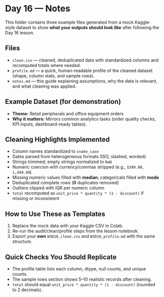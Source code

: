 # Day 16 — Notes

This folder contains three example files generated from a mock Kaggle-style dataset to show
**what your outputs should look like** after following the Day 16 lesson.

## Files
- `clean.csv` — cleaned, deduplicated data with standardized columns and recomputed totals where needed.
- `profile.md` — a quick, human-readable profile of the cleaned dataset (shape, column stats, and sample rows).
- `notes.md` — this guide explaining assumptions, why the data is relevant, and what cleaning was applied.

## Example Dataset (for demonstration)
- **Theme:** Retail peripherals and office equipment orders
- **Why it matters:** Mirrors common analytics tasks (order quality checks, KPI inputs, dashboard-ready tables).

## Cleaning Highlights Implemented
- Column names standardized to `snake_case`
- Dates parsed from heterogeneous formats (ISO, slashed, worded)
- Strings trimmed; empty strings normalized to `NaN`
- Numeric coercion with currency/commas stripped (e.g., `$399.00`, `1,499.99`)
- Missing numeric values filled with **median**; categoricals filled with **mode**
- Deduplicated complete rows (**0** duplicates removed)
- Outliers clipped with IQR per numeric column
- `total` recomputed as `unit_price * quantity * (1 - discount)` if missing or inconsistent

## How to Use These as Templates
1. Replace the mock data with your Kaggle CSV in Colab.
2. Re-run the audit/clean/profile steps from the lesson notebook.
3. Export your **own** `W3D16_clean.csv` and `W3D16_profile.md` with the same structure.

## Quick Checks You Should Replicate
- The profile table lists each column, dtype, null counts, and unique counts.
- The sample rows section shows 5–10 realistic records after cleaning.
- `total` should equal `unit_price * quantity * (1 - discount)` (rounded to 2 decimals).
